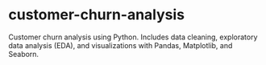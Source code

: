 # customer-churn-analysis
Customer churn analysis using Python. Includes data cleaning, exploratory data analysis (EDA), and visualizations with Pandas, Matplotlib, and Seaborn.
